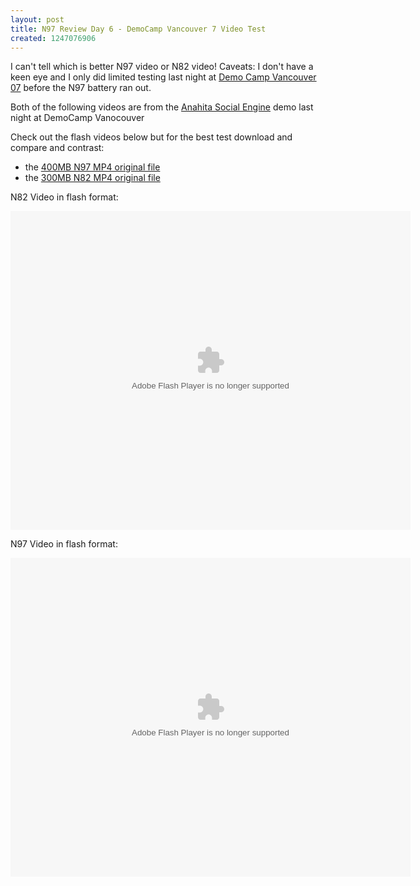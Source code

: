 ```yaml
---
layout: post
title: N97 Review Day 6 - DemoCamp Vancouver 7 Video Test
created: 1247076906
---
```

<p>I can't tell which is better N97 video or N82 video! Caveats: I don't have a keen eye and I only did limited testing last night at <a href="http://www.techvibes.com/event/democamp-vancouver-07-social-platforms-edition">Demo Camp Vancouver 07</a> before the N97 battery ran out.</p><p>Both of the following videos are from the <a href="http://www.anahitapolis.com/ ">Anahita Social Engine</a> demo last night at DemoCamp Vanocouver</p><p>Check out the flash videos below but for the best test download and compare and contrast:</p><ul><li>the <a href="http://blip.tv/file/get/Roland-N97AnahitaSocialEngineDemoCampVancouver7419.mp4">400MB N97 MP4 original file</a></li><li>the <a href="http://blip.tv/file/get/Roland-N82AnahitaSocialEngineDemoCampVancouver7515.mp4">300MB N82 MP4 original file</a>&nbsp;</li></ul><p>N82 Video in flash format:</p><p><embed src="http://blip.tv/play/AYGP4CaIGw" type="application/x-shockwave-flash" width="640" height="510" allowscriptaccess="always" allowfullscreen="true"></embed> </p><p>N97 Video in flash format:</p><p><embed src="http://blip.tv/play/AYGP3lOIGw" type="application/x-shockwave-flash" width="640" height="510" allowscriptaccess="always" allowfullscreen="true"></embed> </p>
